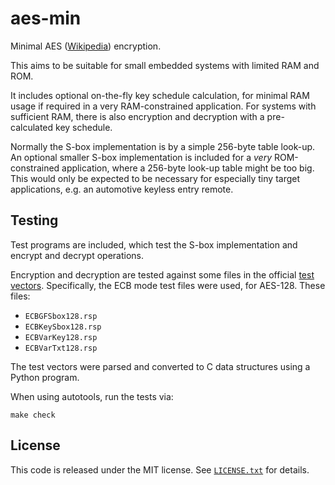 aes-min
=======

Minimal AES ([Wikipedia][1]) encryption.

This aims to be suitable for small embedded systems with limited RAM and ROM.

It includes optional on-the-fly key schedule calculation, for minimal RAM usage if required in a very RAM-constrained application. For systems with sufficient RAM, there is also encryption and decryption with a pre-calculated key schedule.

Normally the S-box implementation is by a simple 256-byte table look-up. An optional smaller S-box implementation is included for a *very* ROM-constrained application, where a 256-byte look-up table might be too big. This would only be expected to be necessary for especially tiny target applications, e.g. an automotive keyless entry remote.

Testing
-------

Test programs are included, which test the S-box implementation and encrypt and decrypt operations.

Encryption and decryption are tested against some files in the official [test vectors][2]. Specifically, the ECB mode test files were used, for AES-128. These files:

* `ECBGFSbox128.rsp`
* `ECBKeySbox128.rsp`
* `ECBVarKey128.rsp`
* `ECBVarTxt128.rsp`

The test vectors were parsed and converted to C data structures using a Python program.

When using autotools, run the tests via:

    make check

License
-------

This code is released under the MIT license. See [`LICENSE.txt`][3] for details.


[1]: http://en.wikipedia.org/wiki/Advanced_Encryption_Standard
[2]: http://csrc.nist.gov/groups/STM/cavp/documents/aes/KAT_AES.zip
[3]: LICENSE.txt
